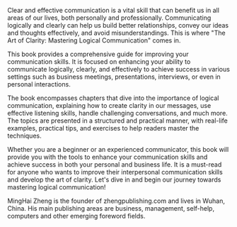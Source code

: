 
Clear and effective communication is a vital skill that can benefit us in all areas of our lives, both personally and professionally. Communicating logically and clearly can help us build better relationships, convey our ideas and thoughts effectively, and avoid misunderstandings. This is where "The Art of Clarity: Mastering Logical Communication" comes in.

This book provides a comprehensive guide for improving your communication skills. It is focused on enhancing your ability to communicate logically, clearly, and effectively to achieve success in various settings such as business meetings, presentations, interviews, or even in personal interactions.

The book encompasses chapters that dive into the importance of logical communication, explaining how to create clarity in our messages, use effective listening skills, handle challenging conversations, and much more. The topics are presented in a structured and practical manner, with real-life examples, practical tips, and exercises to help readers master the techniques.

Whether you are a beginner or an experienced communicator, this book will provide you with the tools to enhance your communication skills and achieve success in both your personal and business life. It is a must-read for anyone who wants to improve their interpersonal communication skills and develop the art of clarity. Let's dive in and begin our journey towards mastering logical communication!

MingHai Zheng is the founder of zhengpublishing.com and lives in Wuhan, China. His main publishing areas are business, management, self-help, computers and other emerging foreword fields.
